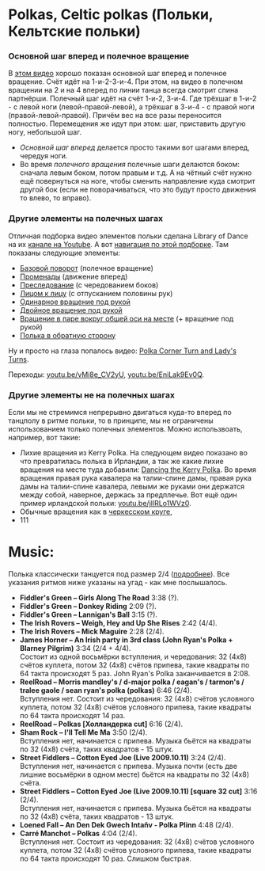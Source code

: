 Polkas, Celtic polkas (Польки, Кельтские польки)
=============
### Основной шаг вперед и полечное вращение
В [этом видео](https://www.youtube.com/watch?v=sVnfVUWiBTU) хорошо показан основной шаг вперед и полечное вращение. Счёт идёт на 1-и-2-3-и-4. При этом, на видео в полечном вращении на 2 и на 4 вперед по линии танца всегда смотрит спина партнёрши. Полечный шаг идёт на счёт 1-и-2, 3-и-4. Где трёхшаг в 1-и-2 - с левой ноги (левой-правой-левой), а трёхшаг в 3-и-4 - с правой ноги (правой-левой-правой). Причём вес на все разы переносится полностью. Перемещения же идут при этом: шаг, приставить другую ногу, небольшой шаг.
- _Основной шаг вперед_ делается просто такими вот шагами вперед, чередуя ноги.
- Во время _полечного вращения_ полечные шаги делаются боком: сначала левым боком, потом правым и т.д. А на чётный счёт нужно ещё повернуться на ноге, чтобы сменить направление куда смотрит другой бок (если не поворачиваться, что это будут просто движения то влево, то вправо).

### Другие элементы на полечных шагах
Отличная подборка видео элементов польки сделана Library of Dance на их [канале на Youtube](https://www.youtube.com/channel/UCXxfZG671bWCeOWj6Z_8IHA). А вот [навигация по этой подборке](http://www.libraryofdance.org/dances/polka/). Там показаны следующие элементы:

- [Базовой поворот](https://www.youtube.com/watch?v=gy1qQ4GChVc) (полечное вращение)
- [Променады](https://www.youtube.com/watch?v=v_tR53SI6Cg) (движение вперед)
- [Преследование](https://www.youtube.com/watch?v=JFcz35iQnWU) (с чередованием боков)
- [Лицом к лицу](https://www.youtube.com/watch?v=TcAZLbb4neQ) (с отпусканием половины рук)
- [Одинарное вращение под рукой](https://www.youtube.com/watch?v=no3etzfuFVU)
- [Двойное вращение под рукой](https://www.youtube.com/watch?v=FA4fdIdbu3I)
- [Вращение в паре вокруг общей оси на месте](https://www.youtube.com/watch?v=-XWWu18SzKc) (+ вращение под рукой)
- [Полька в обратную сторону](https://www.youtube.com/watch?v=4u9JS6lLq6Y)

Ну и просто на глаза попалось видео: [Polka Corner Turn and Lady's Turns](https://www.youtube.com/watch?v=JIERyEVNtCs).

Переходы: [youtu.be/vMi8e_CV2yU](https://www.youtube.com/watch?v=vMi8e_CV2yU), [youtu.be/EniLak9Ev0Q](https://www.youtube.com/watch?v=EniLak9Ev0Q).

### Другие элементы не на полечных шагах
Если мы не стремимся непрерывно двигаться куда-то вперед по танцполу в ритме польки, то в принципе, мы не ограничены использованием только полечных элементов. Можно использвоать, например, вот такие:

- Лихие вращения из Kerry Polka. На следующем видео показано во что превратилась полька в Ирландии, а так же какие лихие вращения на месте туда добавили: [Dancing the Kerry Polka](https://youtu.be/kYYeX8W3Dqk?t=45). Во время вращения правая рука кавалера на талии-спине дамы, правая рука дамы на талии-спине кавалера, левыми же руками они держатся между собой, наверное, держась за предплечье. Вот ещё один пример ирландской польки: [youtu.be/jIlRLo1WVz0](https://www.youtube.com/watch?v=jIlRLo1WVz0).
- Обычные вращения как в [черкесском круге](cercle-circassien.md),
- 111

Music:
=======
Полька классически танцуется под размер 2/4 ([подробнее](http://music.stackexchange.com/questions/5621/is-there-a-difference-between-2-4-and-4-4)). Все указания ритмов ниже указаны на угад - как мне послышалось.

- **Fiddler's Green – Girls Along The Road** 3:38 (?).
- **Fiddler's Green – Donkey Riding** 2:09 (?).
- **Fiddler's Green – Lannigan's Ball** 3:15 (?).
- **The Irish Rovers – Weigh, Hey and Up She Rises** 2:42 (4/4).
- **The Irish Rovers – Mick Maguire** 2:28 (2/4).
- **James Horner – An Irish party in 3rd class (John Ryan's Polka + Blarney Pilgrim)** 3:34 (2/4 + 4/4).  
  Состоит из одной восьмёрки вступления, и чередования:  32 (4x8) счётов куплета, потом 32 (4x8) счётов припева, такие квадраты по 64 такта происходят 5 раз. John Ryan's Polka заканчивается в 2:08.
- **ReelRoad – Morris mandley's / d-major polka / eagan's / tarmon's / tralee gaole / sean ryan's polka (polkas)** 6:46 (2/4).  
  Вступления нет. Состоит из чередования: 32 (4x8) счётов условного куплета, потом 32 (4x8) счётов условного припева, такие квадраты по 64 такта происходят 14 раз.
- **ReelRoad – Polkas [Холландерка cut]** 6:16 (2/4).
- **Sham Rock – I'll Tell Me Ma** 3:50 (2/4).  
  Вступления нет, начинается с припева. Музыка бьётся на квадраты по 32 (4х8) счёта, таких квадратов - 15 штук.
- **Street Fiddlers – Cotton Eyed Joe (Live 2009.10.11)** 3:24 (2/4).  
  Вступления нет, начинается с припева. Музыка почти (есть две лишние восьмёрки в одном месте) бьётся на квадраты по 32 (4х8) счёта.
- **Street Fiddlers – Cotton Eyed Joe (Live 2009.10.11) [square 32 cut]** 3:16 (2/4).  
  Вступления нет, начинается с припева. Музыка бьётся на квадраты по 32 (4х8) счёта, таких квадратов - 13 штук.
- **Loened Fall – An Den Dek Gwech Intañv - Polka Plinn** 4:48 (2/4).
- **Carré Manchot – Polkas** 4:04 (2/4).  
  Вступления нет. Состоит из чередования: 32 (4x8) счётов условного куплета, потом 32 (4x8) счётов условного припева, такие квадраты по 64 такта происходят 10 раз. Слишком быстрая.
